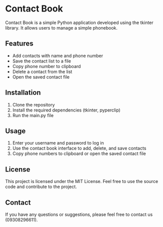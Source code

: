 # Contact Book

Contact Book is a simple Python application developed using the tkinter library. It allows users to manage a simple phonebook.

## Features
- Add contacts with name and phone number
- Save the contact list to a file
- Copy phone number to clipboard
- Delete a contact from the list
- Open the saved contact file

## Installation
1. Clone the repository
2. Install the required dependencies (tkinter, pyperclip)
3. Run the main.py file

## Usage
1. Enter your username and password to log in
2. Use the contact book interface to add, delete, and save contacts
3. Copy phone numbers to clipboard or open the saved contact file

## License
This project is licensed under the MIT License. Feel free to use the source code and contribute to the project.

## Contact
If you have any questions or suggestions, please feel free to contact us (09308296611).
